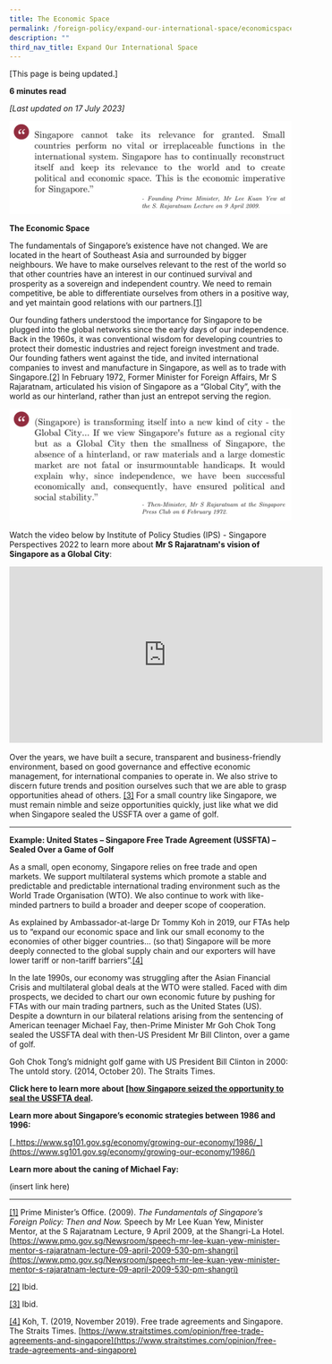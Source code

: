 ```yaml
---
title: The Economic Space
permalink: /foreign-policy/expand-our-international-space/economicspace/
description: ""
third_nav_title: Expand Our International Space
---
```

[This page is being updated.]

**6 minutes read**

*[Last updated on 17 July 2023]*

![](/images/lky%20speech%202009.png)



**The Economic Space**

The fundamentals of Singapore’s existence have not changed. We are located in the heart of Southeast Asia and surrounded by bigger neighbours. We have to make ourselves relevant to the rest of the world so that other countries have an interest in our continued survival and prosperity as a sovereign and independent country. We need to remain competitive, be able to differentiate ourselves from others in a positive way, and yet maintain good relations with our partners.[\[1\]](#_ftn1)

Our founding fathers understood the importance for Singapore to be plugged into the global networks since the early days of our independence. Back in the 1960s, it was conventional wisdom for developing countries to protect their domestic industries and reject foreign investment and trade. Our founding fathers went against the tide, and invited international companies to invest and manufacture in Singapore, as well as to trade with Singapore.[\[2\]](#_ftn2) In February 1972, Former Minister for Foreign Affairs, Mr S Rajaratnam, articulated his vision of Singapore as a “Global City”, with the world as our hinterland, rather than just an entrepot serving the region.

![](/images/rajaratnam%20global%20city%20speech%201972%20.png)

Watch the video below by Institute of Policy Studies (IPS) - Singapore Perspectives 2022 to learn more about **Mr S Rajaratnam's vision of Singapore as a Global City**:

<iframe width="560" height="315" src="https://www.youtube.com/embed/WrXxGUdY5jk" title="YouTube video player" frameborder="0" allow="accelerometer; autoplay; clipboard-write; encrypted-media; gyroscope; picture-in-picture" allowfullscreen=""></iframe>

Over the years, we have built a secure, transparent and business-friendly environment, based on good governance and effective economic management, for international companies to operate in. We also strive to discern future trends and position ourselves such that we are able to grasp opportunities ahead of others. [\[3\]](#_ftn3) For a small country like Singapore, we must remain nimble and seize opportunities quickly, just like what we did when Singapore sealed the USSFTA over a game of golf.

***
**Example: United States – Singapore Free Trade Agreement (USSFTA) – Sealed Over a Game of Golf**

As a small, open economy, Singapore relies on free trade and open markets. We support multilateral systems which promote a stable and predictable and predictable international trading environment such as the World Trade Organisation (WTO). We also continue to work with like-minded partners to build a broader and deeper scope of cooperation.

As explained by Ambassador-at-large Dr Tommy Koh in 2019, our FTAs help us to “expand our economic space and link our small economy to the economies of other bigger countries… (so that) Singapore will be more deeply connected to the global supply chain and our exporters will have lower tariff or non-tariff barriers”.[\[4\]](#_ftn4)

In the late 1990s, our economy was struggling after the Asian Financial Crisis and multilateral global deals at the WTO were stalled. Faced with dim prospects, we decided to chart our own economic future by pushing for FTAs with our main trading partners, such as the United States (US). Despite a downturn in our bilateral relations arising from the sentencing of American teenager Michael Fay, then-Prime Minister Mr Goh Chok Tong sealed the USSFTA deal with then-US President Mr Bill Clinton, over a game of golf.

Goh Chok Tong’s midnight golf game with US President Bill Clinton in 2000: The untold story. (2014, October 20). The Straits Times.

**Click here to learn more about [[how Singapore seized the opportunity to seal the USSFTA deal](https://www.sg101.gov.sg/economy/digging-deeper-case-studies/sgusfta).**

**Learn more about Singapore’s economic strategies between 1986 and 1996:**

[_https://www.sg101.gov.sg/economy/growing-our-economy/1986/_](https://www.sg101.gov.sg/economy/growing-our-economy/1986/)

**Learn more about the caning of Michael Fay:**

(insert link here)

* * *

[\[1\]](#_ftnref1) Prime Minister’s Office. (2009). _The Fundamentals of Singapore’s Foreign Policy: Then and Now._ Speech by Mr Lee Kuan Yew, Minister Mentor, at the S Rajaratnam Lecture, 9 April 2009, at the Shangri-La Hotel. [https://www.pmo.gov.sg/Newsroom/speech-mr-lee-kuan-yew-minister-mentor-s-rajaratnam-lecture-09-april-2009-530-pm-shangri](https://www.pmo.gov.sg/Newsroom/speech-mr-lee-kuan-yew-minister-mentor-s-rajaratnam-lecture-09-april-2009-530-pm-shangri)

[\[2\]](#_ftnref2) Ibid.

[\[3\]](#_ftnref3) Ibid.

[\[4\]](#_ftnref4) Koh, T. (2019, November 2019). Free trade agreements and Singapore. The Straits Times. [https://www.straitstimes.com/opinion/free-trade-agreements-and-singapore](https://www.straitstimes.com/opinion/free-trade-agreements-and-singapore)